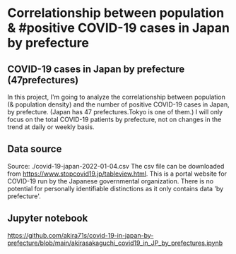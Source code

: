 # Correlationship between population & #positive COVID-19 cases in Japan by prefecture

## COVID-19 cases in Japan by prefecture (47prefectures)

In this project, I'm going to analyze the correlationship between population (& population density) and the
number of positive COVID-19 cases in Japan, by prefecture. (Japan has 47 prefectures.Tokyo is one of them.)
I will only focus on the total COVID-19 patients by prefecture, not on changes in the trend at daily or weekly
basis.

## Data source
Source: ./covid-19-japan-2022-01-04.csv
The csv file can be downloaded from https://www.stopcovid19.jp/tableview.html.
This is a portal website for COVID-19 run by the Japanese governmental organization.
There is no potential for personally identifiable distinctions as it only contains data 'by prefecture'.

## Jupyter notebook
https://github.com/akira71s/covid-19-in-japan-by-prefecture/blob/main/akirasakaguchi_covid19_in_JP_by_prefectures.ipynb
